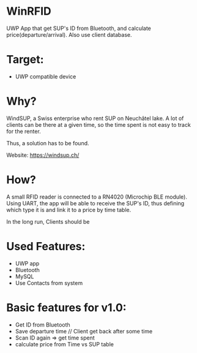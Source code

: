 # WinRFID
UWP App that get SUP's ID from Bluetooth, and calculate price(departure/arrival). Also use client database.

# Target:
  * UWP compatible device

# Why?
WindSUP, a Swiss enterprise who rent SUP on Neuchâtel lake. A lot of clients can be there at a given time,
so the time spent is not easy to track for the renter.

Thus, a solution has to be found.

Website: https://windsup.ch/

# How?
A small RFID reader is connected to a RN4020 (Microchip BLE module). Using UART, the app will be able to receive the SUP's ID,
thus defining which type it is and link it to a price by time table.

In the long run, Clients should be 


# Used Features:
  * UWP app
  * Bluetooth
  * MySQL
  * Use Contacts from system
  
  
  
  
# Basic features for v1.0:
  * Get ID from Bluetooth
  * Save departure time
  // Client get back after some time
  * Scan ID again => get time spent
  * calculate price from Time vs SUP table
